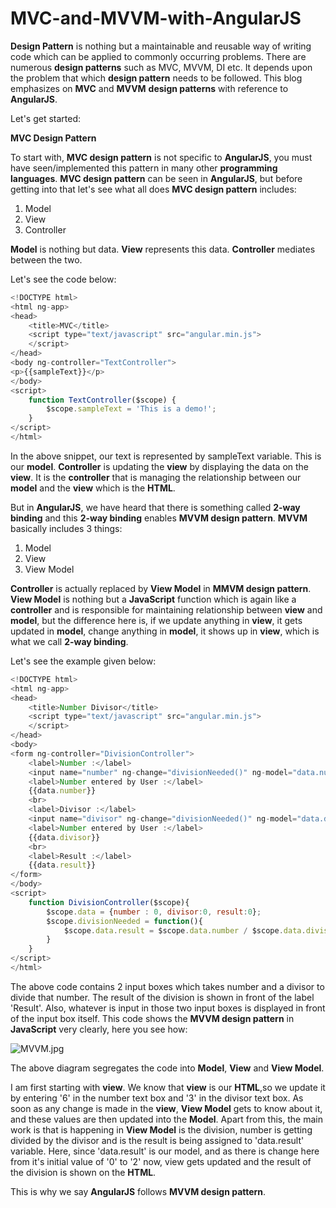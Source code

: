 MVC-and-MVVM-with-AngularJS
===========================

**Design Pattern** is nothing but a maintainable and reusable way of writing code which can be applied to commonly occurring problems. There are numerous **design patterns** such as MVC, MVVM, DI etc. It depends upon the problem that which **design pattern** needs to be followed.
This blog emphasizes on **MVC** and **MVVM** **design patterns** with reference to **AngularJS**.

 Let's get started:

 **MVC Design Pattern**

 To start with, **MVC design pattern** is not specific to **AngularJS**, you must have seen/implemented this pattern in many other **programming languages**.
  **MVC design pattern** can be seen in **AngularJS**, but before getting into that let's see what all does **MVC design pattern** includes:

  1. Model
  2. View
  3. Controller

  **Model** is nothing but data.
  **View** represents this data.
  **Controller** mediates between the two.

  Let's see the code below:

  ```JavaScript
  <!DOCTYPE html>
  <html ng-app>
  <head>
      <title>MVC</title>
      <script type="text/javascript" src="angular.min.js">
      </script>
  </head>
  <body ng-controller="TextController">
  <p>{{sampleText}}</p>
  </body>
  <script>
      function TextController($scope) {
          $scope.sampleText = 'This is a demo!';
      }
  </script>
  </html>
  ```

In the above snippet, our text is represented by sampleText variable. This is our **model**. **Controller** is updating the **view** by displaying the data on the **view**. It is the **controller** that is managing the relationship between our **model** and the **view** which is the **HTML**.

But in **AngularJS**, we have heard that there is something called **2-way binding** and this **2-way binding** enables **MVVM design pattern**. **MVVM** basically includes 3 things:

1. Model
2. View
3. View Model

**Controller** is actually replaced by **View Model** in **MMVM design pattern**. **View Model** is nothing but a **JavaScript** function which is again like a **controller** and is responsible for maintaining relationship between **view** and **model**, but the difference here is, if we update anything in **view**, it gets updated in **model**, change anything in **model**, it shows up in **view**, which is what we call **2-way binding**.

Let's see the example given below:

```JavaScript
<!DOCTYPE html>
<html ng-app>
<head>
    <title>Number Divisor</title>
    <script type="text/javascript" src="angular.min.js">
    </script>
</head>
<body>
<form ng-controller="DivisionController">
    <label>Number :</label>
    <input name="number" ng-change="divisionNeeded()" ng-model="data.number">
    <label>Number entered by User :</label>
    {{data.number}}
    <br>
    <label>Divisor :</label>
    <input name="divisor" ng-change="divisionNeeded()" ng-model="data.divisor">
    <label>Number entered by User :</label>
    {{data.divisor}}
    <br>
    <label>Result :</label>
    {{data.result}}
</form>
</body>
<script>
    function DivisionController($scope){
        $scope.data = {number : 0, divisor:0, result:0};
        $scope.divisionNeeded = function(){
            $scope.data.result = $scope.data.number / $scope.data.divisor;
        }
    }
</script>
</html>
```
The above code contains 2 input boxes which takes number and a divisor to divide that number. The result of the division is shown in front of the label 'Result'.
Also, whatever is input in those two input boxes is displayed in front of the input box itself. This code shows the **MVVM design pattern** in **JavaScript** very clearly, here you see how:

![MVVM.jpg](https://raw.githubusercontent.com/NamitaMalik/MVC-and-MVVM-with-AngularJS/master/MVVM.jpg)

The above diagram segregates the code into **Model**, **View** and **View Model**.

I am first starting with **view**. We know that **view** is our **HTML**,so we update it by entering '6' in the number text box and '3' in the divisor text box. As soon as any change is made in the **view**, **View Model** gets to know about it, and these values are then updated into the **Model**. Apart from this, the main work is that is happening in **View Model** is the division, number is getting divided by the divisor and is the result is being assigned to 'data.result' variable. Here, since 'data.result' is our model, and as there is change here from it's initial value of '0' to '2' now, view gets updated and the result of the division is shown on the **HTML**.

This is why we say **AngularJS** follows **MVVM design pattern**.